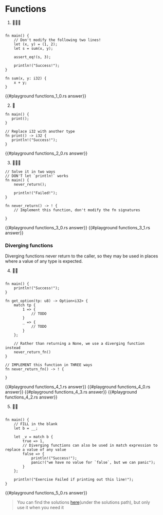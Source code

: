 # Functions

1. 🌟🌟🌟

```rust,editable

fn main() {
    // Don't modify the following two lines!
    let (x, y) = (1, 2);
    let s = sum(x, y);

    assert_eq!(s, 3);

    println!("Success!");
}

fn sum(x, y: i32) {
    x + y;
}
```

{{#playground functions_1_0.rs answer}}

2. 🌟

```rust,editable
fn main() {
   print();
}

// Replace i32 with another type
fn print() -> i32 {
   println!("Success!");
}
```

{{#playground functions_2_0.rs answer}}

3. 🌟🌟🌟

```rust,editable
// Solve it in two ways
// DON'T let `println!` works
fn main() {
    never_return();

    println!("Failed!");
}

fn never_return() -> ! {
    // Implement this function, don't modify the fn signatures

}
```

{{#playground functions_3_0.rs answer}}
{{#playground functions_3_1.rs answer}}

### Diverging functions

Diverging functions never return to the caller, so they may be used in places where a value of any type is expected.

4. 🌟🌟

```rust,editable

fn main() {
    println!("Success!");
}

fn get_option(tp: u8) -> Option<i32> {
    match tp {
        1 => {
            // TODO
        }
        _ => {
            // TODO
        }
    };

    // Rather than returning a None, we use a diverging function instead
    never_return_fn()
}

// IMPLEMENT this function in THREE ways
fn never_return_fn() -> ! {

}
```

{{#playground functions_4_1.rs answer}}
{{#playground functions_4_0.rs answer}}
{{#playground functions_4_3.rs answer}}
{{#playground functions_4_2.rs answer}}

5. 🌟🌟

```rust,editable

fn main() {
    // FILL in the blank
    let b = __;

    let _v = match b {
        true => 1,
        // Diverging functions can also be used in match expression to replace a value of any value
        false => {
            println!("Success!");
            panic!("we have no value for `false`, but we can panic");
        }
    };

    println!("Exercise Failed if printing out this line!");
}
```

{{#playground functions_5_0.rs answer}}

> You can find the solutions [here](https://github.com/sunface/rust-by-practice)(under the solutions path), but only use it when you need it
